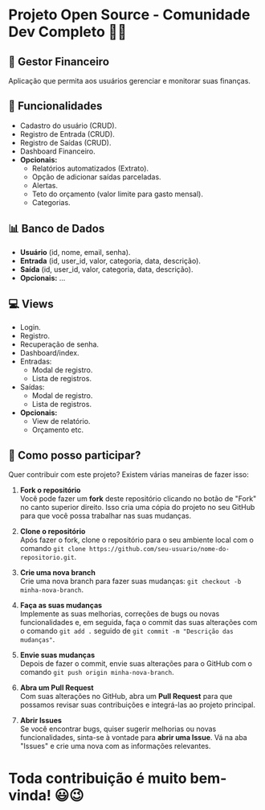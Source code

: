 # Projeto Open Source - Comunidade Dev Completo :purple_heart::green_heart: 

## :bank: Gestor Financeiro
Aplicação que permita aos usuários gerenciar e monitorar suas finanças.

## :pencil: Funcionalidades
- Cadastro do usuário (CRUD).
- Registro de Entrada (CRUD).
- Registro de Saídas (CRUD).
- Dashboard Financeiro.
- **Opcionais:**
  - Relatórios automatizados (Extrato).
  - Opção de adicionar saídas parceladas.
  - Alertas.
  - Teto do orçamento (valor limite para gasto mensal).
  - Categorias.

## :bar_chart: Banco de Dados
- **Usuário** (id, nome, email, senha).
- **Entrada** (id, user_id, valor, categoria, data, descrição).
- **Saída** (id, user_id, valor, categoria, data, descrição).
- **Opcionais:** ...

## :computer: Views
- Login.
- Registro.
- Recuperação de senha.
- Dashboard/index.
- Entradas:
  - Modal de registro.
  - Lista de registros.
- Saídas:
  - Modal de registro.
  - Lista de registros.
- **Opcionais:**
  - View de relatório.
  - Orçamento etc.
 
## 🤝 Como posso participar?

Quer contribuir com este projeto? Existem várias maneiras de fazer isso:

1. **Fork o repositório**  
   Você pode fazer um **fork** deste repositório clicando no botão de "Fork" no canto superior direito. Isso cria uma cópia do projeto no seu GitHub para que você possa trabalhar nas suas mudanças.

2. **Clone o repositório**  
   Após fazer o fork, clone o repositório para o seu ambiente local com o comando `git clone https://github.com/seu-usuario/nome-do-repositorio.git`.

3. **Crie uma nova branch**  
   Crie uma nova branch para fazer suas mudanças: `git checkout -b minha-nova-branch`.

4. **Faça as suas mudanças**  
   Implemente as suas melhorias, correções de bugs ou novas funcionalidades e, em seguida, faça o commit das suas alterações com o comando `git add .` seguido de `git commit -m "Descrição das mudanças"`.

5. **Envie suas mudanças**  
   Depois de fazer o commit, envie suas alterações para o GitHub com o comando `git push origin minha-nova-branch`.

6. **Abra um Pull Request**  
   Com suas alterações no GitHub, abra um **Pull Request** para que possamos revisar suas contribuições e integrá-las ao projeto principal.

7. **Abrir Issues**  
   Se você encontrar bugs, quiser sugerir melhorias ou novas funcionalidades, sinta-se à vontade para **abrir uma Issue**. Vá na aba "Issues" e crie uma nova com as informações relevantes.

# Toda contribuição é muito bem-vinda! :smiley::wink:


  
